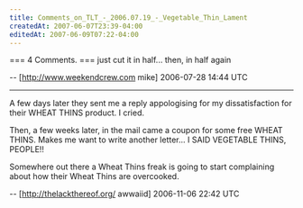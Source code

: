 ```yaml
---
title: Comments_on_TLT_-_2006.07.19_-_Vegetable_Thin_Lament
createdAt: 2007-06-07T23:39-04:00
editedAt: 2007-06-09T07:22-04:00
---
```


=== 4 Comments. ===
just cut it in half... then, in half again

-- [http://www.weekendcrew.com mike] 2006-07-28 14:44 UTC


----

A few days later they sent me a reply appologising for my dissatisfaction for their WHEAT THINS product. I cried.

Then, a few weeks later, in the mail came a coupon for some free WHEAT THINS. Makes me want to write another letter... I SAID VEGETABLE THINS, PEOPLE!!

Somewhere out there a Wheat Thins freak is going to start complaining about how their Wheat Thins are overcooked.

-- [http://thelackthereof.org/ awwaiid] 2006-11-06 22:42 UTC

